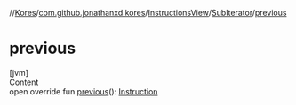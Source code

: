//[Kores](../../../index.md)/[com.github.jonathanxd.kores](../../index.md)/[InstructionsView](../index.md)/[SubIterator](index.md)/[previous](previous.md)



# previous  
[jvm]  
Content  
open override fun [previous](previous.md)(): [Instruction](../../-instruction/index.md)  



